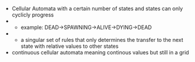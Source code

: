 * Cellular Automata with a certain number of states and states can only cyclicly progress
* * example: DEAD->SPAWNING->ALIVE->DYING->DEAD
* * a singular set of rules that only determines the transfer to the next state with relative values to other states
* continuous cellular automata meaning continous values but still in a grid
